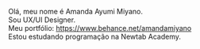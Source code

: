 Olá, meu nome é Amanda Ayumi Miyano.
<br>
Sou UX/UI Designer.
<br>
Meu portfólio: https://www.behance.net/amandamiyano
<br>
Estou estudando programação na Newtab Academy.
